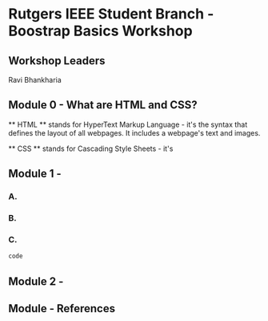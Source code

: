 # Rutgers IEEE Student Branch - Boostrap Basics Workshop

## Workshop Leaders

Ravi Bhankharia

## Module 0 - What are HTML and CSS?

** HTML ** stands for HyperText Markup Language - it's the syntax that defines the layout of all webpages. It includes a webpage's text and images.

** CSS ** stands for Cascading Style Sheets - it's


## Module 1 - 

### A. 
 
### B.

### C.


```html
code
```


## Module 2 -

## Module - References

